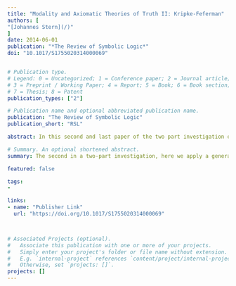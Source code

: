 ```yaml
---
title: "Modality and Axiomatic Theories of Truth II: Kripke-Feferman"
authors: [
"[Johannes Stern](/)"
]
date: 2014-06-01
publication: "*The Review of Symbolic Logic*"
doi: "10.1017/S1755020314000069"


# Publication type.
# Legend: 0 = Uncategorized; 1 = Conference paper; 2 = Journal article;
# 3 = Preprint / Working Paper; 4 = Report; 5 = Book; 6 = Book section;
# 7 = Thesis; 8 = Patent
publication_types: ["2"]

# Publication name and optional abbreviated publication name.
publication: "The Review of Symbolic Logic"
publication_short: "RSL"

abstract: In this second and last paper of the two part investigation on “Modality and Axiomatic Theories of Truth” we apply a general strategy for constructing modal theories over axiomatic theories of truth to the theory Kripke-Feferman. This general strategy was developed in the first part of our investigation. Applying the strategy to Kripke-Feferman leads to the theory Modal KripkeFeferman which we discuss from the three perspectives that we had already considered in the first paper, where we discussed the theory Modal Friedman-Sheard. That is, we first show that Modal Kripke-Feferman preserves theoremhood modulo translation with respect to modal operator logic. Second, we develop a modal semantics fitting the newly developed theory. Third, we investigate whether the modal predicate of Modal Kripke-Feferman can be understood along the lines of a proposal of Kripke, namely as a truth predicate modified by a modal operator.

# Summary. An optional shortened abstract.
summary: The second in a two-part investigation, here we apply a general strategy for constructing modal theories over axiomatic theories of truth to the theory Kripke-Feferman.

featured: false

tags:
-

links:
- name: "Publisher Link"
  url: "https://doi.org/10.1017/S1755020314000069"



# Associated Projects (optional).
#   Associate this publication with one or more of your projects.
#   Simply enter your project's folder or file name without extension.
#   E.g. `internal-project` references `content/project/internal-project/index.md`.
#   Otherwise, set `projects: []`.
projects: []
---
```

